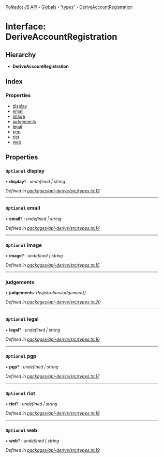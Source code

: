 [Polkadot JS API](../README.md) › [Globals](../globals.md) › ["types"](../modules/_types_.md) › [DeriveAccountRegistration](_types_.deriveaccountregistration.md)

# Interface: DeriveAccountRegistration

## Hierarchy

* **DeriveAccountRegistration**

## Index

### Properties

* [display](_types_.deriveaccountregistration.md#optional-display)
* [email](_types_.deriveaccountregistration.md#optional-email)
* [image](_types_.deriveaccountregistration.md#optional-image)
* [judgements](_types_.deriveaccountregistration.md#judgements)
* [legal](_types_.deriveaccountregistration.md#optional-legal)
* [pgp](_types_.deriveaccountregistration.md#optional-pgp)
* [riot](_types_.deriveaccountregistration.md#optional-riot)
* [web](_types_.deriveaccountregistration.md#optional-web)

## Properties

### `Optional` display

• **display**? : *undefined | string*

*Defined in [packages/api-derive/src/types.ts:13](https://github.com/polkadot-js/api/blob/5278138cc3/packages/api-derive/src/types.ts#L13)*

___

### `Optional` email

• **email**? : *undefined | string*

*Defined in [packages/api-derive/src/types.ts:14](https://github.com/polkadot-js/api/blob/5278138cc3/packages/api-derive/src/types.ts#L14)*

___

### `Optional` image

• **image**? : *undefined | string*

*Defined in [packages/api-derive/src/types.ts:15](https://github.com/polkadot-js/api/blob/5278138cc3/packages/api-derive/src/types.ts#L15)*

___

###  judgements

• **judgements**: *RegistrationJudgement[]*

*Defined in [packages/api-derive/src/types.ts:20](https://github.com/polkadot-js/api/blob/5278138cc3/packages/api-derive/src/types.ts#L20)*

___

### `Optional` legal

• **legal**? : *undefined | string*

*Defined in [packages/api-derive/src/types.ts:16](https://github.com/polkadot-js/api/blob/5278138cc3/packages/api-derive/src/types.ts#L16)*

___

### `Optional` pgp

• **pgp**? : *undefined | string*

*Defined in [packages/api-derive/src/types.ts:17](https://github.com/polkadot-js/api/blob/5278138cc3/packages/api-derive/src/types.ts#L17)*

___

### `Optional` riot

• **riot**? : *undefined | string*

*Defined in [packages/api-derive/src/types.ts:18](https://github.com/polkadot-js/api/blob/5278138cc3/packages/api-derive/src/types.ts#L18)*

___

### `Optional` web

• **web**? : *undefined | string*

*Defined in [packages/api-derive/src/types.ts:19](https://github.com/polkadot-js/api/blob/5278138cc3/packages/api-derive/src/types.ts#L19)*
